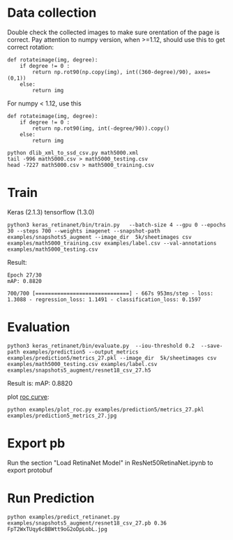 # Data collection

Double check the collected images to make sure orentation of the page is correct. Pay attention to numpy version, when >=1.12, should use this to get correct rotation:
```
def rotateimage(img, degree):
    if degree != 0 :
        return np.rot90(np.copy(img), int((360-degree)/90), axes=(0,1))
    else:
        return img
```
For numpy < 1.12, use this
```
def rotateimage(img, degree):
    if degree != 0 :
        return np.rot90(img, int(-degree/90)).copy()
    else:
        return img
```

```
python dlib_xml_to_ssd_csv.py math5000.xml
tail -996 math5000.csv > math5000_testing.csv
head -7227 math5000.csv > math5000_training.csv
```

# Train

Keras (2.1.3)
tensorflow (1.3.0)

```
python3 keras_retinanet/bin/train.py   --batch-size 4 --gpu 0 --epochs 30 --steps 700 --weights imagenet --snapshot-path examples/snapshots5_augment --image_dir  5k/sheetimages csv examples/math5000_training.csv examples/label.csv --val-annotations examples/math5000_testing.csv
```
Result:
```
Epoch 27/30
mAP: 0.8820

700/700 [==============================] - 667s 953ms/step - loss: 1.3088 - regression_loss: 1.1491 - classification_loss: 0.1597
```

# Evaluation

```
python3 keras_retinanet/bin/evaluate.py  --iou-threshold 0.2  --save-path examples/prediction5 --output_metrics examples/prediction5/metrics_27.pkl --image_dir  5k/sheetimages csv examples/math5000_testing.csv examples/label.csv examples/snapshots5_augment/resnet18_csv_27.h5
```
Result is:
mAP: 0.8820

plot [roc curve](prediction5_metrics_27.jpg):
```
python examples/plot_roc.py examples/prediction5/metrics_27.pkl examples/prediction5_metrics_27.jpg
```


# Export pb

Run the section "Load RetinaNet Model" in ResNet50RetinaNet.ipynb to export protobuf

# Run Prediction
```
python examples/predict_retinanet.py examples/snapshots5_augment/resnet18_csv_27.pb 0.36 FpT2WxTUqy6cBBWtt9oG2oDpLobL.jpg
```
